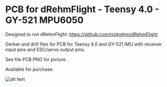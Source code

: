 # PCB for dRehmFlight - Teensy 4.0 - GY-521 MPU6050

Designed to run dRehmFlight: https://github.com/nickrehm/dRehmFlight

Gerber and drill files for PCB for Teensy 4.0 and GY-521 IMU with receiver input pins and ESC/servo output pins.

See file PCB.PNG for picture.

Available for purchase.

![alt text](http://url/to/img.png)
